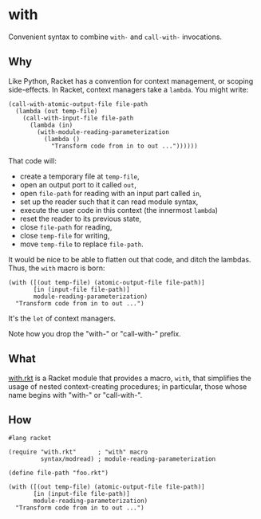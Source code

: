 with
====
Convenient syntax to combine `with-` and `call-with-` invocations.

Why
---
Like Python, Racket has a convention for context management, or scoping
side-effects. In Racket, context managers take a `lambda`. You might write:
```racket
(call-with-atomic-output-file file-path
  (lambda (out temp-file)
    (call-with-input-file file-path
      (lambda (in)
        (with-module-reading-parameterization
          (lambda ()
            "Transform code from in to out ...")))))) 
```
That code will:
- create a temporary file at `temp-file`,
- open an output port to it called `out`,
- open `file-path` for reading with an input part called `in`,
- set up the reader such that it can read module syntax,
- execute the user code in this context (the innermost `lambda`)
- reset the reader to its previous state,
- close `file-path` for reading,
- close `temp-file` for writing,
- move `temp-file` to replace `file-path`.

It would be nice to be able to flatten out that code, and ditch the lambdas.
Thus, the `with` macro is born:
```racket
(with ([(out temp-file) (atomic-output-file file-path)]
       [in (input-file file-path)]
       module-reading-parameterization)
  "Transform code from in to out ...")
```
It's the `let` of context managers.

Note how you drop the "with-" or "call-with-" prefix.

What
----
[with.rkt](with.rkt) is a Racket module that provides a macro, `with`, that
simplifies the usage of nested context-creating procedures; in particular,
those whose name begins with "with-" or "call-with-".

How
---
```racket
#lang racket

(require "with.rkt"      ; "with" macro
         syntax/modread) ; module-reading-parameterization

(define file-path "foo.rkt")

(with ([(out temp-file) (atomic-output-file file-path)]
       [in (input-file file-path)]
       module-reading-parameterization)
  "Transform code from in to out ...")
```
